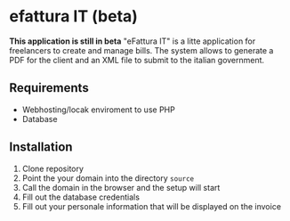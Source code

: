 # efattura IT (beta)
**This application is still in beta**
"eFattura IT" is a litte application for freelancers to create and manage bills. The system allows to generate a PDF for the client and an XML file to submit to the italian government.

## Requirements
- Webhosting/locak enviroment to use PHP
- Database

## Installation
1. Clone repository
2. Point the your domain into the directory `source`
3. Call the domain in the browser and the setup will start
4. Fill out the database credentials
5. Fill out your personale information that will be displayed on the invoice
